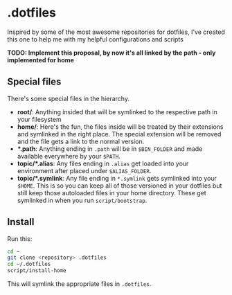 # .dotfiles

Inspired by some of the most awesome repositories for dotfiles, I've created this
one to help me with my helpful configurations and scripts

**TODO: Implement this proposal, by now it's all linked by the path - only implemented for home**

## Special files

There's some special files in the hierarchy.

- **root/**: Anything insided that will be symlinked to the respective path in
  your filesystem
- **home/**: Here's the fun, the files inside will be treated by their extensions and
  symlinked in the right place. The special extension will be removed and the file
  gets a link to the normal version.
- **\*.path**: Anything ending in `.path` will be in `$BIN_FOLDER` and
  made available everywhere by your `$PATH`.
- **topic/\*.alias**: Any files ending in `.alias` get loaded into your environment
  after placed under `$ALIAS_FOLDER`.
- **topic/\*.symlink**: Any file ending in `*.symlink` gets symlinked into
  your `$HOME`. This is so you can keep all of those versioned in your dotfiles
  but still keep those autoloaded files in your home directory. These get
  symlinked in when you run `script/bootstrap`.

## Install

Run this:

```sh
cd ~
git clone <repository> .dotfiles
cd ~/.dotfiles
script/install-home
```

This will symlink the appropriate files in `.dotfiles`.
